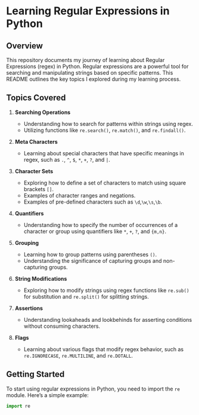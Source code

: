 # Learning Regular Expressions in Python

## Overview

This repository documents my journey of learning about Regular Expressions (regex) in Python. Regular expressions are a powerful tool for searching and 
manipulating strings based on specific patterns. This README outlines the key topics I explored during my learning process.

## Topics Covered

1. **Searching Operations**
   - Understanding how to search for patterns within strings using regex.
   - Utilizing functions like `re.search()`, `re.match()`, and `re.findall()`.

2. **Meta Characters**
   - Learning about special characters that have specific meanings in regex, such as `.`, `^`, `$`, `*`, `+`, `?`, and `|`.

3. **Character Sets**
   - Exploring how to define a set of characters to match using square brackets `[]`.
   - Examples of character ranges and negations.
   - Examples of pre-defined characters such as `\d`,`\w`,`\s`,`\b`.

4. **Quantifiers**
   - Understanding how to specify the number of occurrences of a character or group using quantifiers like `*`, `+`, `?`, and `{m,n}`.

5. **Grouping**
   - Learning how to group patterns using parentheses `()`.
   - Understanding the significance of capturing groups and non-capturing groups.

6. **String Modifications**
   - Exploring how to modify strings using regex functions like `re.sub()` for substitution and `re.split()` for splitting strings.

7. **Assertions**
   - Understanding lookaheads and lookbehinds for asserting conditions without consuming characters.

8. **Flags**
   - Learning about various flags that modify regex behavior, such as `re.IGNORECASE`, `re.MULTILINE`, and `re.DOTALL`.

## Getting Started

To start using regular expressions in Python, you need to import the `re` module. Here’s a simple example:

```python
import re
```

